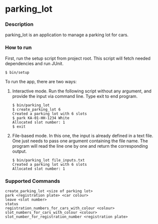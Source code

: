 # parking_lot

### Description ###

parking_lot is an application to manage a parking lot for cars.

### How to run ###
First, run the setup script from project root. This script will fetch needed dependencies and run JUnit.
```
$ bin/setup
```
To run the app, there are two ways:
1. Interactive mode. Run the following script without any argument, and provide the input via command line. Type exit to end program.
    ```
    $ bin/parking_lot
    $ create_parking_lot 6
    Created a parking lot with 6 slots
    $ park KA-01-HH-1234 White
    Allocated slot number: 1
    $ exit
    ```
2. File-based mode. In this one, the input is already defined in a text file. One just needs to pass one argument containing the file name. The program will read the line one by one and return the corresponding output. 
    ```
    $ bin/parking_lot file_inputs.txt
    Created a parking lot with 6 slots
    Allocated slot number: 1
    ```
    
### Supported Commands ###
```
create_parking_lot <size of parking lot>
park <registration plate> <car colour>
leave <slot number>
status
registration_numbers_for_cars_with_colour <colour>
slot_numbers_for_cars_with_colour <colour>
slot_number_for_registration_number <registration plate>
```